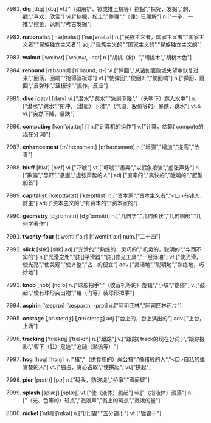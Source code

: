 7981. **dig**
[dɪg]  [dɪɡ]
vt.["（如用铲、锨或推土机等）挖掘","探究，发掘","刺，戳","喜欢，欣赏"]  vi.["挖掘，松土","整理","〈俚〉已理解"]  n.["一拳，一推","挖苦，讽刺","考古发掘"]  

7982. **nationalist**
[ˈnæʃnəlɪst]  [ˈnæʃɵnəlɪst]
n.["民族主义者，国家主义者","国家主义者","民族独立主义者"]  adj.["民族主义的","国家主义的","民族独立主义的"]  

7983. **walnut**
[ˈwɔ:lnʌt]  [ˈwɔlˌnʌt, -nət]
n.["胡桃（树）","胡桃木","胡桃木色"]  

7984. **rebound**
[rɪˈbaʊnd]  [ˈriˈbaʊnd, rɪ-]
vi.["弹回","从诸如衰败或失望中恢复过来","回荡，回响","抢得篮板球"]  vt.["使弹回","使回升","使回响"]  n.["弹回，跳回","反弹球","篮板球","振作，反应"]  

7985. **dive**
[daɪv]  [daɪv]
vi.["潜水","跳水","急剧下降","（头朝下）跳入水中"]  n.["潜水","跳水","俯冲，（潜艇）下潜","（气温，股价等的）暴跌，跳水"]  vt.& vi.["突然下降，暴跌"]  

7986. **computing**
[kəmˈpju:tɪŋ]  []
n.["计算机的运作"]  v.["计算，估算( compute的现在分词)"]  

7987. **enhancement**
[ɪn'hɑ:nsmənt]  [ɪnˈhænsmənt]
n.["增强","增加","提高","改善"]  

7988. **bluff**
[blʌf]  [blʌf]
vi.["吓唬"]  vt.["吓唬","愚弄","以假象欺骗","虚张声势"]  n.["欺骗","恐吓","悬崖","虚张声势的人"]  adj.["直率的","爽快的","陡峭的","肥型船首"]  

7989. **capitalist**
[ˈkæpɪtəlɪst]  [ˈkæpɪtlɪst]
n.["资本家","资本主义者","<口>有钱人，财主"]  adj.["资本主义的","有资本的","资本家的"]  

7990. **geometry**
[dʒiˈɒmətri]  [dʒiˈɑ:mətri]
n.["几何学","几何形状","几何图形","几何学著作"]  

7991. **twenty-four**
[t'wenti:f'ɔ:r]  [t'wenti:f'ɔ:r]
num.["二十四"]  

7992. **slick**
[slɪk]  [slɪk]
adj.["光滑的","熟练的，灵巧的","机灵的，聪明的","华而不实的"]  n.["光滑之处","[机]平滑器","[机]修光工具","一层浮油"]  vt.["使光滑，使光亮","使美观","使齐整","占…的便宜"]  adv.["灵活地","聪明地","熟练地，巧妙地"]  

7993. **knob**
[nɒb]  [nɑ:b]
n.["球形把手","（收音机等的）旋钮","小块","疙瘩"]  v.["鼓起","使有球形突出物","给（门等）装球形把手"]  

7994. **aspirin**
[ˈæsprɪn]  [ˈæspərɪn, -prɪn]
n.["阿司匹林","阿司匹林药片"]  

7995. **onstage**
[ˌɒnˈsteɪdʒ]  [ˌɑ:nˈsteɪdʒ]
adj.["台上的，台上演出的"]  adv.["上台，上场"]  

7996. **tracking**
['trækɪŋ]  [ˈtrækɪŋ]
n.["跟踪"]  v.["跟踪( track的现在分词 )","跟踪摄影","留下（脏）足迹","追随（潮流等）"]  

7997. **hog**
[hɒg]  [hɔ:g]
n.["猪","（供食用的）阉公猪","像猪般的人","<口>自私的或贪婪的人"]  vt.["独占，贪心占取","使拱起"]  vi.["拱起"]  

7998. **pier**
[pɪə(r)]  [pɪr]
n.["码头，防波堤","桥墩","窗间壁"]  

7999. **splash**
[splæʃ]  [splæʃ]
vt.["使（液体）溅起"]  vi.["（指液体）溅落"]  n.["（光、色等的）斑点","溅泼声","溅上的斑点","溅泼的量"]  

8000. **nickel**
[ˈnɪkl]  [ˈnɪkəl]
n.["[化]镍","五分镍币"]  vt.["镀镍于"]  

